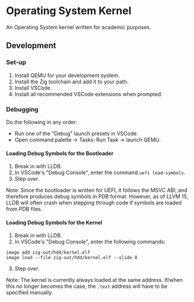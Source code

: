 # Operating System Kernel

An Operating System kernel written for academic purposes.

## Development

### Set-up

1. Install QEMU for your development system.
2. Install the Zig toolchain and add it to your path.
3. Install VSCode.
4. Install all recommended VSCode extensions when prompted.

### Debugging

Do the following in any order:

- Run one of the "Debug" launch presets in VSCode.
- Open command palette &rarr; Tasks: Run Task &rarr; launch QEMU.

#### Loading Debug Symbols for the Bootloader

1. Break in with LLDB.
2. In VSCode's "Debug Console", enter the command `uefi load-symbols`.
3. Step over.

Note: Since the bootloader is written for UEFI, it follows the MSVC ABI, and
therefore produces debug symbols in PDB format. However, as of LLVM 15, LLDB
will often crash when stepping through code if symbols are loaded from PDB
files.

#### Loading Debug Symbols for the Kernel

1. Break in with LLDB.
2. In VSCode's "Debug Console", enter the following commands:
```
image add zig-out/hdd/kernel.elf
image load --file zig-out/hdd/kernel.elf --slide 0
```
3. Step over.

Note: The kernel is currently always loaded at the same address. If/when this
no longer becomes the case, the `.text` address will have to be specified
manually.
